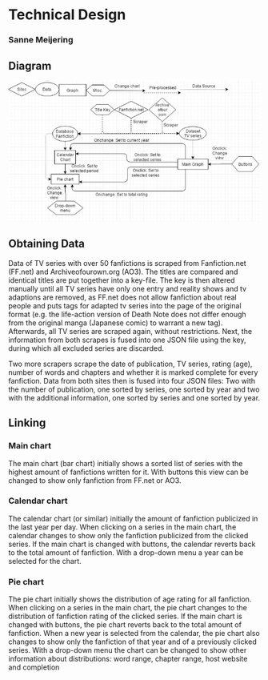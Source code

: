 # Technical Design
### Sanne Meijering

## Diagram
![](doc/TechDesign.jpg)

## Obtaining Data
Data of TV series with over 50 fanfictions is scraped from Fanfiction.net (FF.net) and Archiveofourown.org (AO3). 
The titles are compared and identical titles are put together into a key-file. The key is then altered manually 
until all TV series have only one entry and reality shows and tv adaptions are removed, as FF.net does not allow 
fanfiction about real people and puts tags for adapted tv series into the page of the original format (e.g. the 
life-action version of Death Note does not differ enough from the original manga (Japanese comic) to warrant a 
new tag). Afterwards, all TV series are scraped again, without restrictions. Next, the information from both 
scrapes is fused into one JSON file using the key, during which all excluded series are discarded.

Two more scrapers scrape the date of publication, TV series, rating (age), number of words and
chapters and whether it is marked complete for every fanfiction. Data from both sites then is fused into four JSON files:
Two with the number of publication, one sorted by series, one sorted by year and two with the additional information, one
sorted by series and one sorted by year.

## Linking
### Main chart
The main chart (bar chart) initially shows a sorted list of series with the highest amount of fanfictions written 
for it. With buttons this view can be changed to show only fanfiction from FF.net or AO3.

### Calendar chart
The calendar chart (or similar) initially the amount of fanfiction publicized in the last year per day. When clicking on 
a series in the main chart, the calendar changes to show only the fanfiction publicized from the clicked series. If the 
main chart is changed with buttons, the calendar reverts back to the total amount of fanfiction. With a drop-down menu a 
year can be selected for the chart.

### Pie chart
The pie chart initially shows the distribution of age rating for all fanfiction. When clicking on a series in the main 
chart, the pie chart changes to the distribution of fanfiction rating of the clicked series. If the main chart is 
changed with buttons, the pie chart reverts back to the total amount of fanfiction. When a new year is selected from
the calendar, the pie chart also changes to show only the fanfiction of that year and of a previously clicked series. With
a drop-down menu the chart can be changed to show other information about distributions: word range, chapter range, host 
website and completion

